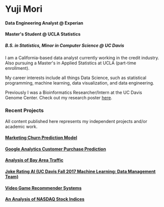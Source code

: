 # Yuji Mori 

#### Data Engineering Analyst @ Experian

####  Master's Student @ UCLA Statistics
##### B.S. in Statistics, Minor in Computer Science @ UC Davis

I am a California-based data analyst currently working in the credit industry. Also pursuing a Master's in Applied Statistics at UCLA (part-time enrollment).

My career interests include all things Data Science, such as statistical programming, machine learning, data visualization, and data engineering.

Previously I was a Bioinformatics Researcher/Intern at the UC Davis Genome Center. Check out my research poster [here](https://ypmori.github.io/URC_Poster_Submission_Mori.pdf). 

### Recent Projects

All content published here represents my independent projects and/or academic work.

#### [Marketing Churn Prediction Model](https://github.com/ypmori/ypmori.github.io/tree/master/churn_challenge)

#### [Google Analytics Customer Purchase Prediction](https://github.com/ypmori/Google_Analytics_Prediction)

#### [Analysis of Bay Area Traffic](https://laic5.github.io/traffic/)

#### [Joke Rating AI (UC Davis Fall 2017 Machine Learning: Data Management Team) ](https://ypmori.github.io/ECS171_Project_Report-3.pdf)

#### [Video Game Recommender Systems](https://ypmori.github.io/STA141C_Report.pdf)

#### [An Analysis of NASDAQ Stock Indices](https://ypmori.github.io/NASDAQ+Stock+Analysis)

